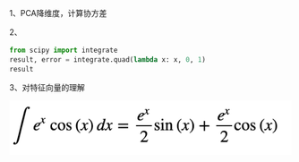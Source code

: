 1、PCA降维度，计算协方差

2、

```python
from scipy import integrate
result, error = integrate.quad(lambda x: x, 0, 1)
result
```

3、对特征向量的理解





![image-20191114123609178](assets/image-20191114123609178.png)